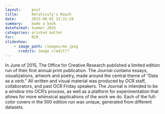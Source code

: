 ```yaml
---
layout:     post
title:      Relativity's Reach
date:       2015-08-01 12:31:19
summary:    made a book
dateFormat: Summer 2015
categories: printed matter
for:        OCR
slideshow:
    - image_path: /images/me.jpeg
      credits: image credit??
---
```


In June of 2015, The Office for Creative Research published a limited edition run of their first annual print publication. The Journal contains essays, visualizations, artwork and poetry, made around the central theme of “Data as a verb.” All written and visual material was produced by OCR staff, collaborators, and past OCR Friday speakers. The Journal is intended to be a window into OCR’s process, as well as a platform for experimentation that allows for more whimsical applications of the work we do. Each of the full-color covers in the 500 edition run was unique, generated from different datasets.